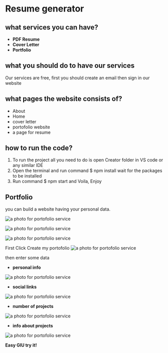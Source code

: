 # Resume generator 
## what services you can have?
- **PDF Resume**
- **Cover Letter**
- **Portfolio**
## what you should do to have our services
Our services are free, first you should create an email then sign in our website 
## what pages the website consists of?
- About
- Home
- cover letter
- portofolio website
- a page for resume
## how to run the code?
1. To run the project all you need to do is open Creator folder in VS code or any similar IDE
2. Open the terminal and run command $ npm install wait for the packages to be installed
3. Run command $ npm start and Voila, Enjoy

## Portfolio
you can build a website having your personal data.

![a photo for portofolio service](imgs/portofolio.png)

![a photo for portofolio service](imgs/Screenshot%202023-09-10%20214628.png)

![a photo for portofolio service](imgs/Screenshot%202023-09-10%20214612.png)

First Click Create my portofolio 
![a photo for portofolio service](imgs/Screenshot%202023-09-10%20214257.png)

then enter some data

- **personal info** 

![a photo for portofolio service](imgs/Screenshot%202023-09-10%20214316.png)

- **social links** 

![a photo for portofolio service](imgs/Screenshot%202023-09-10%20214413.png)

- **number of projects** 

![a photo for portofolio service](imgs/Screenshot%202023-09-10%20214450.png)

- **info about projects** 

![a photo for portofolio service](imgs/Screenshot%202023-09-10%20214503.png)

**Easy GIU try it!**


